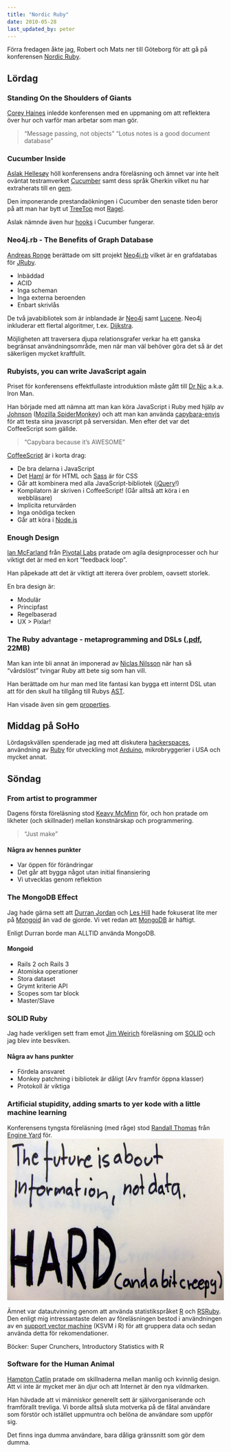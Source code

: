 ```yaml
---
title: "Nordic Ruby"
date: 2010-05-28
last_updated_by: peter
---
```

Förra fredagen åkte jag, Robert och Mats ner till Göteborg för att gå på konferensen <a href="http://nordicruby.org">Nordic Ruby</a>.
<h2 id="lrdag">Lördag</h2>
<h3 id="standing_on_the_shoulders_of_giants">Standing On the Shoulders of Giants</h3>
<a href="http://twitter.com/coreyhaines">Corey Haines</a> inledde konferensen med en uppmaning om att reflektera över hur och varför man arbetar som man gör.
<blockquote>
<p style="text-align: left;">“Message passing, not objects”
“Lotus notes is a good document database”</p>
</blockquote>
<h3 id="cucumber_inside">Cucumber Inside</h3>
<a href="http://twitter.com/aslak_hellesoy">Aslak Hellesøy</a> höll konferensens andra föreläsning och ämnet var inte helt oväntat testramverket <a href="http://cukes.info/">Cucumber</a> samt dess språk Gherkin vilket nu har extraherats till en <a href="http://rubygems.org/gems/gherkin">gem</a>.

Den imponerande prestandaökningen i Cucumber den senaste tiden beror på att man har bytt ut <a href="http://treetop.rubyforge.org/">TreeTop</a> mot <a href="http://www.complang.org/ragel/">Ragel</a>.

Aslak nämnde även hur <a href="http://wiki.github.com/aslakhellesoy/cucumber/hooks">hooks</a> i Cucumber fungerar.
<h3 id="neo4jrb_the_benefits_of_graph_database">Neo4j.rb - The Benefits of Graph Database</h3>
<a href="http://twitter.com/ronge">Andreas Ronge</a> berättade om sitt projekt <a href="http://github.com/andreasronge/neo4j">Neo4j.rb</a> vilket är en grafdatabas för <a href="http://jruby.org/">JRuby</a>.
<ul>
	<li>Inbäddad</li>
	<li>ACID</li>
	<li>Inga scheman</li>
	<li>Inga externa beroenden</li>
	<li>Enbart skrivlås</li>
</ul>
De två javabibliotek som är inblandade är <a href="http://neo4j.org/">Neo4j</a> samt <a href="http://lucene.apache.org/">Lucene</a>. Neo4j inkluderar ett flertal algoritmer, t.ex. <a href="http://en.wikipedia.org/wiki/Dijkstra%27s_algorithm">Dijkstra</a>.

Möjligheten att traversera djupa relationsgrafer verkar ha ett ganska begränsat användningsområde, men när man väl behöver göra det så är det säkerligen mycket kraftfullt.
<h3 id="rubyists_you_can_write_javascript_again">Rubyists, you can write JavaScript again</h3>
Priset för konferensens effektfullaste introduktion måste gått till <a href="http://twitter.com/drnic">Dr Nic</a> a.k.a. Iron Man.

Han började med att nämna att man kan köra JavaScript i Ruby med hjälp av <a href="http://github.com/jbarnette/johnson">Johnson</a> (<a href="http://www.mozilla.org/js/spidermonkey/">Mozilla SpiderMonkey</a>) och att man kan använda <a href="http://github.com/smparkes/capybara-envjs">capybara-envjs</a> för att testa sina javascript på serversidan. Men efter det var det CoffeeScript som gällde.
<blockquote>
<p style="text-align: left;">“Capybara because it’s AWESOME”</p>
</blockquote>
<a href="http://jashkenas.github.com/coffee-script/">CoffeeScript</a> är i korta drag:
<ul>
	<li>De bra delarna i JavaScript</li>
	<li>Det <a href="http://haml-lang.com/">Haml</a> är för HTML och <a href="http://sass-lang.com/">Sass</a> är för CSS</li>
	<li>Går att kombinera med alla JavaScript-bibliotek (<a href="http://jquery.com/">jQuery</a>!)</li>
	<li>Kompilatorn är skriven i CoffeeScript! (Går alltså att köra i en webbläsare)</li>
	<li>Implicita returvärden</li>
	<li>Inga onödiga tecken</li>
	<li>Går att köra i <a href="http://nodejs.org/">Node.js</a></li>
</ul>
<h3 id="enough_design">Enough Design</h3>
<a href="http://twitter.com/imf">Ian McFarland</a> från <a href="http://pivotallabs.com/">Pivotal Labs</a> pratade om agila designprocesser och hur viktigt det är med en kort “feedback loop”.

Han påpekade att det är viktigt att iterera över problem, oavsett storlek.

En bra design är:
<ul>
	<li>Modulär</li>
	<li>Principfast</li>
	<li>Regelbaserad</li>
	<li>UX &gt; Pixlar!</li>
</ul>
<h3 id="the_ruby_advantage_metaprogramming_and_dsls_pdf_22mb">The Ruby advantage - metaprogramming and DSLs (<a href="http://github.com/niclasnilsson/presentation_ruby_metaprog_dsls/raw/master/dsl-metaprogramming-ruby.pdf">.pdf</a>, 22MB)</h3>
Man kan inte bli annat än imponerad av <a href="http://twitter.com/niclasnilsson">Niclas Nilsson</a> när han så “vårdslöst” tvingar Ruby att bete sig som han vill.

Han berättade om hur man med lite fantasi kan bygga ett internt DSL utan att för den skull ha tillgång till Rubys <a href="http://en.wikipedia.org/wiki/Abstract_syntax_tree">AST</a>.

Han visade även sin gem <a href="http://github.com/niclasnilsson/properties">properties</a>.
<h2 id="middag_p_soho">Middag på SoHo</h2>
Lördagskvällen spenderade jag med att diskutera <a href="http://hackerspaces.org/">hackerspaces</a>, användning av <a href="http://rad.rubyforge.org/">Ruby</a> för utveckling mot <a href="http://www.arduino.cc/">Arduino</a>, mikrobryggerier i USA och mycket annat.
<h2 id="sndag">Söndag</h2>
<h3 id="from_artist_to_programmer">From artist to programmer</h3>
Dagens första föreläsning stod <a href="http://twitter.com/keavy">Keavy McMinn</a> för, och hon pratade om likheter (och skillnader) mellan konstnärskap och programmering.
<blockquote>
<p style="text-align: left;">“Just make”</p>
</blockquote>
<h4 id="ngra_av_hennes_punkter">Några av hennes punkter</h4>
<ul>
	<li>Var öppen för förändringar</li>
	<li>Det går att bygga något utan initial finansiering</li>
	<li>Vi utvecklas genom reflektion</li>
</ul>
<h3 id="the_mongodb_effect">The MongoDB Effect</h3>
Jag hade gärna sett att <a href="http://twitter.com/modetojoy">Durran Jordan</a> och <a href="http://twitter.com/leshill">Les Hill</a> hade fokuserat lite mer på <a href="http://mongoid.org/">Mongoid</a> än vad de gjorde. Vi vet redan att <a href="http://www.mongodb.org/">MongoDB</a> är häftigt.

Enligt Durran borde man ALLTID använda MongoDB.
<h4 id="mongoid">Mongoid</h4>
<ul>
	<li>Rails 2 och Rails 3</li>
	<li>Atomiska operationer</li>
	<li>Stora dataset</li>
	<li>Grymt kriterie API</li>
	<li>Scopes som tar block</li>
	<li>Master/Slave</li>
</ul>
<h3 id="solid_ruby">SOLID Ruby</h3>
Jag hade verkligen sett fram emot <a href="http://twitter.com/jimweirich">Jim Weirich</a> föreläsning om <a href="http://en.wikipedia.org/wiki/Solid_%28object-oriented_design%29">SOLID</a> och jag blev inte besviken.
<h4 id="ngra_av_hans_punkter">Några av hans punkter</h4>
<ul>
	<li>Fördela ansvaret</li>
	<li>Monkey patchning i bibliotek är dåligt (Arv framför öppna klasser)</li>
	<li>Protokoll är viktiga</li>
</ul>
<h3 id="artificial_stupidity_adding_smarts_to_yer_kode_with_a_little_machine_learning">Artificial stupidity, adding smarts to yer kode with a little machine learning</h3>
Konferensens tyngsta föreläsning (med råge) stod <a href="http://twitter.com/daksis">Randall Thomas</a> från <a href="http://www.engineyard.com/">Engine Yard</a> för.

<img class="alignnone size-full wp-image-730" title="The future is about information, not data" src="/assets/legacy/uploads/2010/05/the_future_is_about_information.jpg" alt="" width="750" height="376" />

Ämnet var datautvinning genom att använda statistikspråket <a href="http://www.r-project.org/">R</a> och <a href="http://rubyforge.org/projects/rsruby/">RSRuby</a>. Den enligt mig intressantaste delen av föreläsningen bestod i användningen av en <a href="http://en.wikipedia.org/wiki/Support_vector_machine">support vector machine</a> (KSVM i R) för att gruppera data och sedan använda detta för rekomendationer.

Böcker: Super Crunchers, Introductory Statistics with R
<h3 id="software_for_the_human_animal">Software for the Human Animal</h3>
<a href="http://twitter.com/hcatlin">Hampton Catlin</a> pratade om skillnaderna mellan manlig och kvinnlig design. Att vi inte är mycket mer än djur och att Internet är den nya vildmarken.

Han hävdade att vi människor generellt sett är självorganiserande och framförallt trevliga. Vi borde alltså sluta motverka på de fåtal användare som förstör och istället uppmuntra och belöna de användare som uppför sig.

Det finns inga dumma användare, bara dåliga gränssnitt som gör dem dumma.
